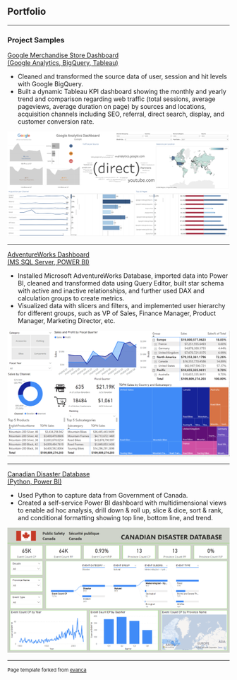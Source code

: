 ## Portfolio

---

### Project Samples

[Google Merchandise Store Dashboard <br> (Google Analytics, BigQuery, Tableau)](https://public.tableau.com/app/profile/empfu/viz/GoogleMerchandiseStoreDashboard_16651030161410/GoogleAnalyticsDashboard)
- Cleaned and transformed the source data of user, session and hit levels with Google BigQuery.
- Built a dynamic Tableau KPI dashboard showing the monthly and yearly trend and comparison regarding web traffic (total sessions, average pageviews, average duration on page) by sources and locations, acquisition channels including SEO, referral, direct search, display, and customer conversion rate.

<img src="images/GMS Dashboard.png?raw=true"/>

---
[AdventureWorks Dashboard <br> (MS SQL Server, POWER BI)](https://github.com/empfudata/Projects/tree/main/Power%20BI%20-%20AW%20Retail)
- Installed Microsoft AdventureWorks Database, imported data into Power BI, cleaned and transformed data using Query Editor, built star schema with active and inactive relationships, and further used DAX and calculation groups to create metrics.
- Visualized data with slicers and filters, and implemented user hierarchy for different groups, such as VP of Sales, Finance Manager, Product Manager, Marketing Director, etc.

<img src="images/AW Dashboard.png?raw=true"/>


---
[Canadian Disaster Database <br> (Python, Power BI)](https://github.com/empfudata/Projects/tree/main/Power%20BI%20-%20Datital%20Transformation)
- Used Python to capture data from Government of Canada.
- Created a self-service Power BI dashboard with multidimensional views to enable ad hoc analysis, drill down & roll up, slice & dice, sort & rank, and conditional formatting showing top line, bottom line, and trend.

<img src="images/CDD Dashboard.png?raw=true"/>








---
<p style="font-size:11px">Page template forked from <a href="https://github.com/evanca/quick-portfolio">evanca</a></p>
<!-- Remove above link if you don't want to attibute -->
